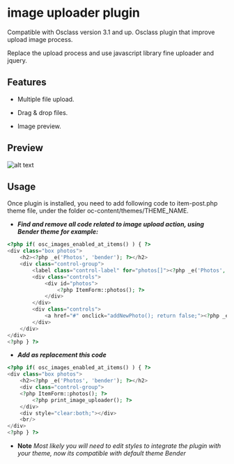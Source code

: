 # image uploader plugin

Compatible with Osclass version 3.1 and up.
Osclass plugin that improve upload image process.

Replace the upload process and use javascript library fine uploader and jquery.

## Features

  * Multiple file upload.
  
  * Drag & drop files.
  
  * Image preview. 
  
## Preview

![alt text](http://i.imgur.com/KceFIN0.png "Image upload osclass")

## Usage

Once plugin is installed, you need to add following code to item-post.php theme
file, under the folder oc-content/themes/THEME_NAME.

* ***Find and remove all code related to image upload action, using Bender theme for example:***

```php
<?php if( osc_images_enabled_at_items() ) { ?>
<div class="box photos">
    <h2><?php _e('Photos', 'bender'); ?></h2>
    <div class="control-group">
        <label class="control-label" for="photos[]"><?php _e('Photos', 'bender'); ?></label>
        <div class="controls">
            <div id="photos">
                <?php ItemForm::photos(); ?>
            </div>
        </div>
        <div class="controls">
            <a href="#" onclick="addNewPhoto(); return false;"><?php _e('Add new photo', 'bender'); ?></a>
        </div>
    </div>
</div>
<?php } ?>
```

* ***Add as replacement this code***

```php
<?php if( osc_images_enabled_at_items() ) { ?>
<div class="box photos">
    <h2><?php _e('Photos', 'bender'); ?></h2>
    <div class="control-group">
    <?php ItemForm::photos(); ?>
        <?php print_image_uploader(); ?>
    </div>
    <div style="clear:both;"></div>
    <br/>
</div>
<?php } ?>

```


* **Note** *Most likely you will need to edit styles to integrate the plugin with your theme, now its compatible with default theme Bender*


 
